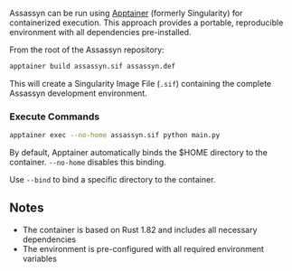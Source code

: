 

Assassyn can be run using [Apptainer](https://apptainer.org/) (formerly Singularity) for containerized execution. This approach provides a portable, reproducible environment with all dependencies pre-installed.

From the root of the Assassyn repository:

```sh
apptainer build assassyn.sif assassyn.def
```

This will create a Singularity Image File (`.sif`) containing the complete Assassyn development environment.


### Execute Commands
```sh
apptainer exec --no-home assassyn.sif python main.py
```
By default, Apptainer automatically binds the $HOME directory to the container. `--no-home` disables this binding. 

Use `--bind` to bind a specific directory to the container.

## Notes

- The container is based on Rust 1.82 and includes all necessary dependencies
- The environment is pre-configured with all required environment variables
